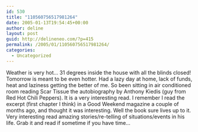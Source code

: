 ```yaml
---
id: 530
title: "110560756517981264"
date: 2005-01-13T19:54:45+00:00
author: deline
layout: post
guid: http://delineneo.com/?p=415
permalink: /2005/01/110560756517981264/
categories:
  - Uncategorized
---
```

Weather is very hot&#8230; 31 degrees inside the house with all the blinds closed! Tomorrow is meant to be even hotter. Had a lazy day at home, lack of funds, heat and laziness getting the better of me. So been sitting in air conditioned room reading Scar Tissue the autobiography by Anthony Kiedis (guy from Red Hot Chili Peppers). It is a very interesting read. I remember I read the excerpt (first chapter I think) in a Good Weekend magazine a couple of months ago, and thought it was interesting. Well the book sure lives up to it. Very interesting read amazing stories/re-telling of situations/events in his life. Grab it and read if sometime if you have time&#8230;
